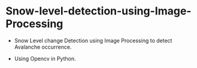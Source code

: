 # Snow-level-detection-using-Image-Processing
* Snow Level change Detection using Image Processing to detect Avalanche occurrence.

* Using Opencv in Python.
